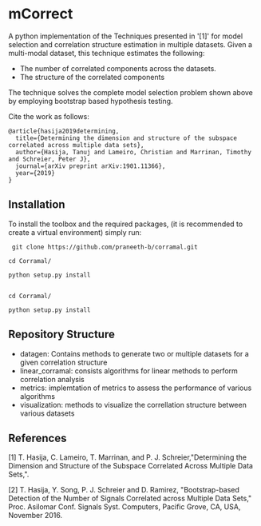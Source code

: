 
# mCorrect

A python implementation of the Techniques presented in '[1]' for model selection and correlation structure estimation in multiple datasets.
Given a multi-modal dataset, this technique estimates the following:
* The number of correlated components across the datasets.
* The structure of the correlated components

The technique solves the complete model selection problem shown above by employing bootstrap based hypothesis testing.

Cite the work as follows:

```
@article{hasija2019determining,
  title={Determining the dimension and structure of the subspace correlated across multiple data sets},
  author={Hasija, Tanuj and Lameiro, Christian and Marrinan, Timothy and Schreier, Peter J},
  journal={arXiv preprint arXiv:1901.11366},
  year={2019}
}

```

## Installation

To install the toolbox and the required packages, (it is recommended to create a virtual environment) simply run:
```
 git clone https://github.com/praneeth-b/corramal.git

cd Corramal/

python setup.py install


cd Corramal/

python setup.py install

```

## Repository Structure

* datagen: Contains methods to generate two or multiple datasets for a given correlation structure
* linear_corramal: consists algorithms for linear methods to perform correlation analysis
* metrics: implemtation of metrics to assess the performance of various algorithms
* visualization: methods to visualize the correllation structure between various datasets


## References
[1] T. Hasija, C. Lameiro, T. Marrinan,  and P. J. Schreier,"Determining the Dimension and Structure of the Subspace Correlated Across Multiple Data Sets,".

[2] T. Hasija, Y. Song, P. J. Schreier and D. Ramirez, "Bootstrap-based Detection of the Number of Signals Correlated across Multiple Data Sets," Proc. Asilomar Conf. Signals Syst. Computers, Pacific Grove, CA, USA, November 2016.


